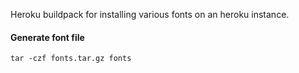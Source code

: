 Heroku buildpack for installing various fonts on an heroku instance.

#### Generate font file

`tar -czf fonts.tar.gz fonts`
